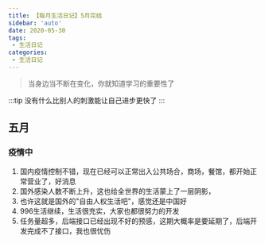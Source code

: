 ```yaml
---
title: 【每月生活日记】5月完结
sidebar: 'auto'
date: 2020-05-30
tags:
 - 生活日记
categories:
 - 生活日记
---
```


> 当身边当不断在变化，你就知道学习的重要性了
<!-- more -->
:::tip
没有什么比别人的刺激能让自己进步更快了
:::

## 五月

### 疫情中

1. 国内疫情控制不错，现在已经可以正常出入公共场合，商场，餐馆，都开始正常营业了，好消息
2. 国外感染人数不断上升，这也给全世界的生活蒙上了一层阴影，
3. 也许这就是国外的"自由人权生活吧"，感觉还是中国好
4. 996生活继续，生活很充实，大家也都很努力的开发
5. 任务量超多，后端接口已经出现不好的预感，这期大概率是要延期了，后端开发完成不了接口，我也很忧伤